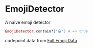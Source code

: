 EmojiDetector
=============

A naive emoji detector

```elixir
EmojiDetector.contain?("😀") # => true
```

codepoint data from [Full Emoji Data](http://unicode.org/emoji/charts/full-emoji-list.html)
